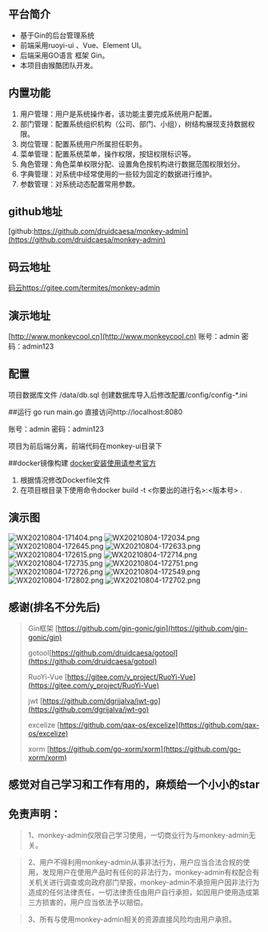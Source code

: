 ## 平台简介
* 基于Gin的后台管理系统
* 前端采用ruoyi-ui 、Vue、Element UI。
* 后端采用GO语言 框架 Gin。
* 本项目由猴酷团队开发。

## 内置功能

1.  用户管理：用户是系统操作者，该功能主要完成系统用户配置。
2.  部门管理：配置系统组织机构（公司、部门、小组），树结构展现支持数据权限。
3.  岗位管理：配置系统用户所属担任职务。
4.  菜单管理：配置系统菜单，操作权限，按钮权限标识等。
5.  角色管理：角色菜单权限分配、设置角色按机构进行数据范围权限划分。
6.  字典管理：对系统中经常使用的一些较为固定的数据进行维护。
7.  参数管理：对系统动态配置常用参数。

## github地址
[github:https://github.com/druidcaesa/monkey-admin](https://github.com/druidcaesa/monkey-admin)
## 码云地址
[码云https://gitee.com/termites/monkey-admin](https://gitee.com/termites/monkey-admin)

## 演示地址
[http://www.monkeycool.cn](http://www.monkeycool.cn)
账号：admin  密码：admin123
## 配置
项目数据库文件 /data/db.sql 创建数据库导入后修改配置/config/config-*.ini


##运行
go run main.go 直接访问http://localhost:8080

账号：admin  密码：admin123

项目为前后端分离，前端代码在monkey-ui目录下 

##docker镜像构建
[docker安装使用请参考官方](https://www.docker.com/)
1. 根据情况修改Dockerfile文件
2. 在项目根目录下使用命令docker build -t <你要出的进行名>:<版本号> .

## 演示图

![WX20210804-171404.png](https://i.loli.net/2021/08/04/kOY2tHZfAMTKFXQ.png)
![WX20210804-172034.png](https://i.loli.net/2021/08/04/twOd9v1qRP7cZlX.png)
![WX20210804-172645.png](https://i.loli.net/2021/08/04/RUsB8qwlZuaEdDL.png)
![WX20210804-172633.png](https://i.loli.net/2021/08/04/P7swv5g9o3L4JIp.png)
![WX20210804-172615.png](https://i.loli.net/2021/08/04/ng9A1FpmlbcaWJT.png)
![WX20210804-172714.png](https://i.loli.net/2021/08/04/Y4TDF3rq98Akhao.png)
![WX20210804-172735.png](https://i.loli.net/2021/08/04/YbaczLMherSJxR6.png)
![WX20210804-172751.png](https://i.loli.net/2021/08/04/lnHoRfxwESa27DM.png)
![WX20210804-172726.png](https://i.loli.net/2021/08/04/CkMHJvW4RDiQfnj.png)
![WX20210804-172549.png](https://i.loli.net/2021/08/04/NA87nPgubIhatLr.png)
![WX20210804-172802.png](https://i.loli.net/2021/08/04/JLZ2YbHuq3BDxUh.png)
![WX20210804-172702.png](https://i.loli.net/2021/08/04/nclOa39fs4AxhUP.png)


## 感谢(排名不分先后)
> Gin框架 [https://github.com/gin-gonic/gin](https://github.com/gin-gonic/gin)
>
> gotool[https://github.com/druidcaesa/gotool](https://github.com/druidcaesa/gotool)
> 
> RuoYi-Vue [https://gitee.com/y_project/RuoYi-Vue](https://gitee.com/y_project/RuoYi-Vue)
>
>jwt [https://github.com/dgrijalva/jwt-go](https://github.com/dgrijalva/jwt-go)
>
>excelize [https://github.com/qax-os/excelize](https://github.com/qax-os/excelize)
>
>xorm [https://github.com/go-xorm/xorm](https://github.com/go-xorm/xorm)

## 感觉对自己学习和工作有用的，麻烦给一个小小的star

## 免责声明：
> 1、monkey-admin仅限自己学习使用，一切商业行为与monkey-admin无关。

> 2、用户不得利用monkey-admin从事非法行为，用户应当合法合规的使用，发现用户在使用产品时有任何的非法行为，monkey-admin有权配合有关机关进行调查或向政府部门举报，monkey-admin不承担用户因非法行为造成的任何法律责任，一切法律责任由用户自行承担，如因用户使用造成第三方损害的，用户应当依法予以赔偿。

> 3、所有与使用monkey-admin相关的资源直接风险均由用户承担。 
